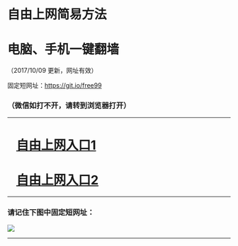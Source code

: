 ﻿# 自由上网简易方法

# 电脑、手机一键翻墙

（2017/10/09 更新，网址有效）

固定短网址：https://git.io/free99

### （微信如打不开，请转到浏览器打开）


***





# &nbsp;&nbsp; <a href="http://ft918718727.fwq-tz-1001.info/fwqtz01.html?t=100900117495 " target="_blank">自由上网入口1</a>
# &nbsp;&nbsp; <a href="http://ft2638310872.fwq-tz-1002.info/fwqtz02.html?t=100900124829 " target="_blank">自由上网入口2</a>
***

### 请记住下图中固定短网址：

<img src="https://s3-us-west-2.amazonaws.com/fwq-1001/yjfq-20170905okok.png" /> 


***

